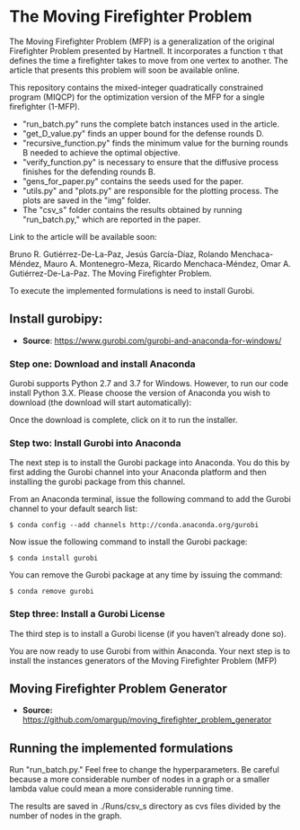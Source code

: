 # The Moving Firefighter Problem
The Moving Firefighter Problem (MFP) is a generalization of the original Firefighter Problem presented by Hartnell. 
It incorporates a function τ that defines the time a firefighter takes to move from one vertex to another. The article 
that presents this problem will soon be available online.

This repository contains the mixed-integer quadratically constrained program (MIQCP) for the 
optimization version of the MFP for a single firefighter (1-MFP). 

 * "run_batch.py" runs the complete batch instances used in the article.
 * "get_D_value.py" finds an upper bound for the defense rounds D.
 * "recursive_function.py" finds the minimum value for the burning rounds B  needed to 
achieve the optimal objective.
 * "verify_function.py" is necessary to ensure that the diffusive process finishes for the defending rounds B.
 * "gens_for_paper.py" contains the seeds used for the paper. 
 * "utils.py" and "plots.py" are responsible for the plotting process. The plots are saved in 
the "img" folder.
 * The "csv_s" folder contains the results obtained by running "run_batch.py," which are reported in the paper. 


Link to the article will be available soon:

Bruno R. Gutiérrez-De-La-Paz, Jesús García-Díaz, Rolando Menchaca-Méndez, Mauro A.
Montenegro-Meza, Ricardo Menchaca-Méndez, Omar A. Gutiérrez-De-La-Paz. The Moving Firefighter Problem.


To execute the implemented formulations is need to install Gurobi.

## Install gurobipy:

- **Source**: https://www.gurobi.com/gurobi-and-anaconda-for-windows/

### Step one: Download and install Anaconda

Gurobi supports Python 2.7 and 3.7 for Windows. However, to run our code install Python 3.X. 
Please choose the version of Anaconda you wish to download (the download will start automatically):

Once the download is complete, click on it to run the installer.

### Step two: Install Gurobi into Anaconda

The next step is to install the Gurobi package into Anaconda. You do this by first adding the Gurobi channel 
into your Anaconda platform and then installing the gurobi package from this channel.

From an Anaconda terminal, issue the following command to add the Gurobi channel to your default search list:

```
$ conda config --add channels http://conda.anaconda.org/gurobi
```

Now issue the following command to install the Gurobi package:

```
$ conda install gurobi
```

You can remove the Gurobi package at any time by issuing the command:

```
$ conda remove gurobi
```

### Step three: Install a Gurobi License

The third step is to install a Gurobi license (if you haven’t already done so).

You are now ready to use Gurobi from within Anaconda. Your next step is to install the instances generators 
of the Moving Firefighter Problem (MFP)

## Moving Firefighter Problem Generator
- **Source:** <https://github.com/omargup/moving_firefighter_problem_generator>



## Running the implemented formulations

Run "run_batch.py." Feel free to change the hyperparameters. Be careful because a more considerable number 
of nodes in a graph or a smaller lambda value could mean a more considerable running time.

The results are saved in ./Runs/csv_s directory as cvs files divided by the number of nodes in the graph.
